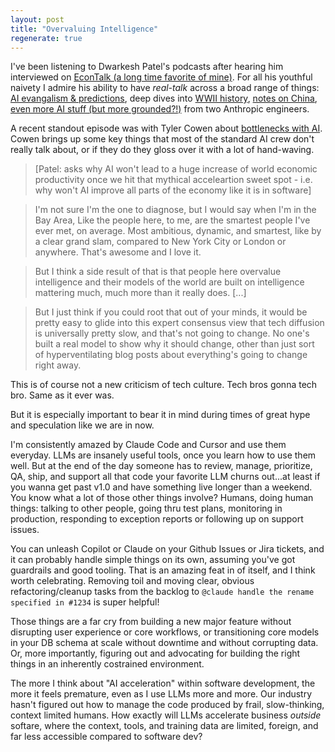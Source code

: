 ```yaml
---
layout: post
title: "Overvaluing Intelligence"
regenerate: true
---
```


I've been listening to Dwarkesh Patel's podcasts after hearing him interviewed on [EconTalk (a long time favorite of mine)](https://www.econtalk.org/the-past-and-future-of-ai-with-dwarkesh-patel/). For all his youthful naivety I admire his ability to have _real-talk_ across a broad range of things: [AI evangalism & predictions](https://www.dwarkesh.com/p/scott-daniel), deep dives into [WWII history](https://www.dwarkesh.com/p/sarah-paine), [notes on China](https://www.dwarkesh.com/p/notes-on-china-narration), [even more AI stuff (but more grounded?!)](https://www.dwarkesh.com/p/sholto-trenton-2) from two Anthropic engineers. 

A recent standout episode was with Tyler Cowen about [bottlenecks with AI](https://www.dwarkesh.com/p/tyler-cowen-4). Cowen brings up some key things that most of the standard AI crew don't really talk about, or if they do they gloss over it with a lot of hand-waving.

>[Patel: asks why AI won't lead to a huge increase of world economic productivity once we hit that mythical acceleartion sweet spot - i.e. why won't AI improve all parts of the economy like it is in software]

>I'm not sure I'm the one to diagnose, but I would say when I'm in the Bay Area, Like the people here, to me, are the smartest people I've ever met, on average. Most ambitious, dynamic, and smartest, like by a clear grand slam, compared to New York City or London or anywhere. That's awesome and I love it.

> But I think a side result of that is that people here overvalue intelligence and their models of the world are built on intelligence mattering much, much more than it really does. [...]

> But I just think if you could root that out of your minds, it would be pretty easy to glide into this expert consensus view that tech diffusion is universally pretty slow, and that's not going to change. No one's built a real model to show why it should change, other than just sort of hyperventilating blog posts about everything's going to change right away.

This is of course not a new criticism of tech culture. Tech bros gonna tech bro. Same as it ever was.

But it is especially important to bear it in mind during times of great hype and speculation like we are in now. 

I'm consistently amazed by Claude Code and Cursor and use them everyday. LLMs are insanely useful tools, once you learn how to use them well. But at the end of the day someone has to review, manage, prioritize, QA, ship, and support all that code your favorite LLM churns out...at least if you wanna get past v1.0 and have something live longer than a weekend.  You know what a lot of those other things involve? Humans, doing human things: talking to other people, going thru test plans, monitoring in production, responding to exception reports or following up on support issues. 

You can unleash Copilot or Claude on your Github Issues or Jira tickets, and it can probably handle simple things on its own, assuming you've got guardrails and good tooling. That is an amazing feat in of itself, and I think worth celebrating. Removing toil and moving clear, obvious refactoring/cleanup tasks from the backlog to `@claude handle the rename specified in #1234` is super helpful!

Those things are a far cry from building a new major feature without disrupting user experience or core workflows, or transitioning core models in your DB schema at scale without downtime and without corrupting data. Or, more importantly, figuring out and advocating for building the right things in an inherently costrained environment.

The more I think about "AI acceleration" within software development, the more it feels premature, even as I use LLMs more and more. Our industry hasn't figured out how to manage the code produced by frail, slow-thinking, context limited humans. How exactly will LLMs accelerate business _outside_ softare, where the context, tools, and training data are limited, foreign, and far less accessible compared to software dev?













